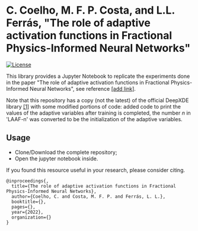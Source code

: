# C. Coelho, M. F. P. Costa, and L.L. Ferrás, "The role of adaptive activation functions in Fractional Physics-Informed Neural Networks"

[![License](https://img.shields.io/github/license/lululxvi/deepxde)](https://github.com/lululxvi/deepxde/blob/master/LICENSE)

This library provides a Jupyter Notebook to replicate the experiments done in the paper "The role of adaptive activation functions in Fractional Physics-Informed Neural Networks", see reference [[add link]](https://arxiv.org).

Note that this repository has a copy (not the latest) of the official DeepXDE library [[1]](https://github.com/lululxvi/deepxde) with some modified portions of code: added code to print the values of the adaptive variables after training is completed, the number $n$ in 'LAAF-n' was converted to be the initialization of the adaptive variables.


## Usage

- Clone/Download the complete repository;
- Open the jupyter notebook inside.


If you found this resource useful in your research, please consider citing.

```
@inproceedings{,
  title={The role of adaptive activation functions in Fractional Physics-Informed Neural Networks},
  author={Coelho, C. and Costa, M. F. P. and Ferrás, L. L.},
  booktitle={},
  pages={},
  year={2022},
  organization={}
}

```
